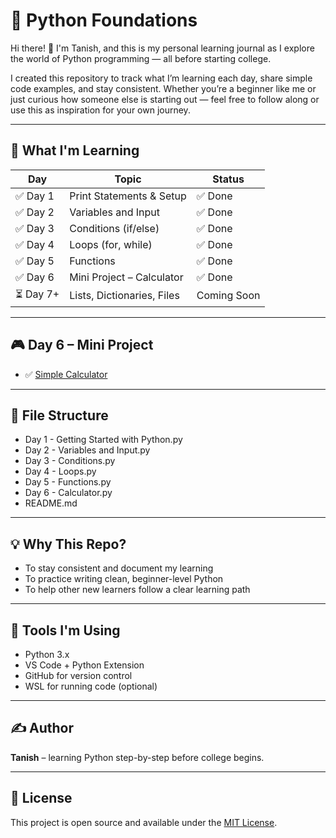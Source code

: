 # 🐍 Python Foundations

Hi there! 👋 I'm Tanish, and this is my personal learning journal as I explore the world of Python programming — all before starting college.

I created this repository to track what I’m learning each day, share simple code examples, and stay consistent. Whether you’re a beginner like me or just curious how someone else is starting out — feel free to follow along or use this as inspiration for your own journey.

---

## 🚀 What I'm Learning

| Day | Topic                      | Status |
|-----|----------------------------|--------|
| ✅ Day 1 | Print Statements & Setup      | ✅ Done |
| ✅ Day 2 | Variables and Input           | ✅ Done |
| ✅ Day 3 | Conditions (if/else)          | ✅ Done |
| ✅ Day 4 | Loops (for, while)            | ✅ Done |
| ✅ Day 5 | Functions                     | ✅ Done |
| ✅ Day 6 | Mini Project – Calculator     | ✅ Done |
| ⏳ Day 7+ | Lists, Dictionaries, Files   | Coming Soon |

---

## 🎮 Day 6 – Mini Project

- ✅ [Simple Calculator](./Day%206%20-%20Calculator.py)

---

## 📁 File Structure
- Day 1 - Getting Started with Python.py  
- Day 2 - Variables and Input.py  
- Day 3 - Conditions.py  
- Day 4 - Loops.py  
- Day 5 - Functions.py  
- Day 6 - Calculator.py  
- README.md

---

## 💡 Why This Repo?

- To stay consistent and document my learning  
- To practice writing clean, beginner-level Python  
- To help other new learners follow a clear learning path  

---

## 🧠 Tools I'm Using

- Python 3.x  
- VS Code + Python Extension  
- GitHub for version control  
- WSL for running code (optional)

---

## ✍️ Author

**Tanish** – learning Python step-by-step before college begins.

---

## 📄 License

This project is open source and available under the [MIT License](LICENSE).
